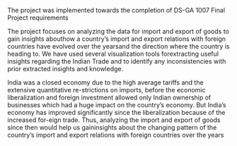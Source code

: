 The project was implemented towards the completion of DS-GA 1007 Final Project requirements 

The project focuses on analyzing the data for import and export of goods to gain insights abouthow a country’s import and export relations with foreign countries have evolved over the yearsand the direction where the country is heading to. We have used several visualization tools forextracting useful insights regarding the Indian Trade and to identify any inconsistencies with prior extracted insights and knowledge.

India was a closed economy due to the high average tariffs and the extensive quantitative re-strictions on imports, before the economic liberalization and foreign investment allowed only Indian ownership of businesses which had a huge impact on the country’s economy.  But India’s economy has improved significantly since the liberalization because of the increased for-eign trade. Thus, analyzing the import and export of goods since then would help us gaininsights about the changing pattern of the country’s import and export relations with foreign countries over the years
